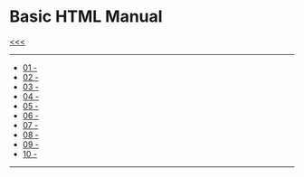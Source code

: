 
Basic HTML Manual
======

[<<<](https://github.com/ttltrk/PRG/blob/master/MANUALS.MD)

---

* <a href="#">01 - </a>
* <a href="#">02 - </a>
* <a href="#">03 - </a>
* <a href="#">04 - </a>
* <a href="#">05 - </a>
* <a href="#">06 - </a>
* <a href="#">07 - </a>
* <a href="#">08 - </a>
* <a href="#">09 - </a>
* <a href="#">10 - </a>

---
